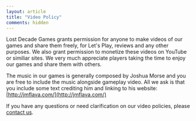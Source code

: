 ```yaml
---
layout: article
title: "Video Policy"
comments: hidden
---
```

Lost Decade Games grants permission for anyone to make videos of our games and share them freely, for  Let's Play, reviews and any other purposes. We also grant permission to monetize these videos on YouTube or similiar sites. We very much appreciate players taking the time to enjoy our games and share them with others.

The music in our games is generally composed by Joshua Morse and you are free to include the music alongside gameplay video. All we ask is that you include some text crediting him and linking to his website: [http://jmflava.com/](http://jmflava.com/)

If you have any questions or need clarification on our video policies, please [contact us](/contact/).
